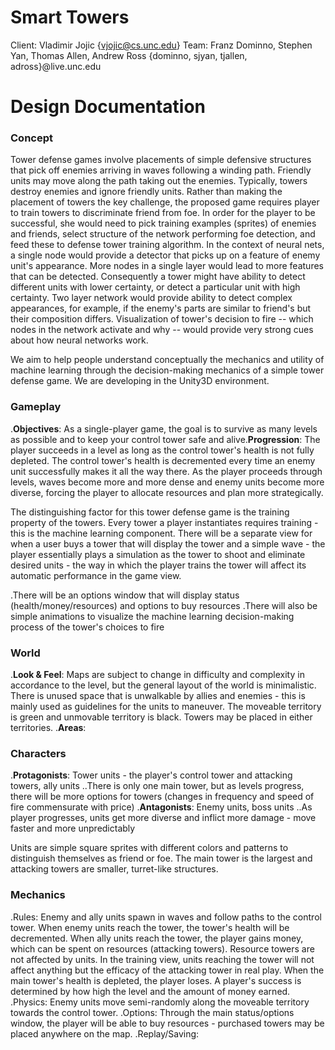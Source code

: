# Smart Towers
Client: Vladimir Jojic {vjojic@cs.unc.edu}
Team: Franz Dominno, Stephen Yan, Thomas Allen, Andrew Ross
{dominno, sjyan, tjallen, adross}@live.unc.edu

# Design Documentation

### Concept

Tower defense games involve placements of simple defensive structures that pick off enemies arriving in waves following a winding path. Friendly units may move along the path taking out the enemies. Typically, towers destroy enemies and ignore friendly units. Rather than making the placement of towers the key challenge, the proposed game requires player to train towers to discriminate friend from foe. In order for the player to be successful, she would need to pick training examples (sprites) of enemies and friends, select structure of the network performing foe detection, and feed these to defense tower training algorithm. In the context of neural nets, a single node would provide a detector that picks up on a feature of enemy unit's appearance. More nodes in a single layer would lead to more features that can be detected. Consequently a tower might have ability to detect different units with lower certainty, or detect a particular unit with high certainty. Two layer network would provide ability to detect complex appearances, for example, if the enemy's parts are similar to friend's but their composition differs. Visualization of tower's decision to fire -- which nodes in the network activate and why -- would provide very strong cues about how neural networks work.

We aim to help people understand conceptually the mechanics and utility of machine learning through the decision-making mechanics of a simple tower defense game. We are developing in the Unity3D environment.

### Gameplay
.**Objectives**: As a single-player game, the goal is to survive as many levels as possible and to keep your control tower safe and alive.**Progression**: The player succeeds in a level as long as the control tower's health is not fully depleted. The control tower's health is decremented every time an enemy unit successfully makes it all the way there. As the player proceeds through levels, waves become more and more dense and enemy units become more diverse, forcing the player to allocate resources and plan more strategically.

The distinguishing factor for this tower defense game is the training property of the towers. Every tower a player instantiates requires training - this is the machine learning component. There will be a separate view for when a user buys a tower that will display the tower and a simple wave - the player essentially plays a simulation as the tower to shoot and eliminate desired units - the way in which the player trains the tower will affect its automatic performance in the game view.

.There will be an options window that will display status (health/money/resources) and options to buy resources
.There will also be simple animations to visualize the machine learning decision-making process of the tower's choices to fire

### World
.**Look & Feel**: Maps are subject to change in difficulty and complexity in accordance to the level, but the general layout of the world is minimalistic. There is unused space that is unwalkable by allies and enemies - this is mainly used as guidelines for the units to maneuver. The moveable territory is green and unmovable territory is black. Towers may be placed in either territories.
.**Areas**:

### Characters
.**Protagonists**: Tower units - the player's control tower and attacking towers, ally units
..There is only one main tower, but as levels progress, there will be more options for towers (changes in frequency and speed of fire commensurate with price)
.**Antagonists**: Enemy units, boss units
..As player progresses, units get more diverse and inflict more damage - move faster and more unpredictably

Units are simple square sprites with different colors and patterns to distinguish themselves as friend or foe. The main tower is the largest and attacking towers are smaller, turret-like structures.

### Mechanics
.Rules: Enemy and ally units spawn in waves and follow paths to the control tower. When enemy units reach the tower, the tower's health will be decremented. When ally units reach the tower, the player gains money, which can be spent on resources (attacking towers). Resource towers are not affected by units. In the training view, units reaching the tower will not affect anything but the efficacy of the attacking tower in real play. When the main tower's health is depleted, the player loses. A player's success is determined by how high the level and the amount of money earned.
.Physics: Enemy units move semi-randomly along the moveable territory towards the control tower. 
.Options: Through the main status/options window, the player will be able to buy resources - purchased towers may be placed anywhere on the map.
.Replay/Saving:


